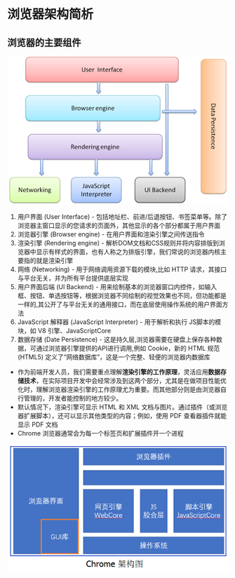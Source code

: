 # 浏览器架构简析

## 浏览器的主要组件

<div align=center>
<img src="./images/浏览器架构.png">
</div>

1. 用户界面 (User Interface) - 包括地址栏、前进/后退按钮、书签菜单等。除了浏览器主窗口显示的您请求的页面外，其他显示的各个部分都属于用户界面
2. 浏览器引擎 (Browser engine) - 在用户界面和渲染引擎之间传送指令
3. 渲染引擎 (Rendering engine) - 解析DOM文档和CSS规则并将内容排版到浏览器中显示有样式的界面，也有人称之为排版引擎，我们常说的浏览器内核主要指的就是渲染引擎
4. 网络 (Networking) - 用于网络调用资源下载的模块,比如 HTTP 请求，其接口与平台无关，并为所有平台提供底层实现
5. 用户界面后端 (UI Backend) - 用来绘制基本的浏览器窗口内控件，如输入框、按钮、单选按钮等，根据浏览器不同绘制的视觉效果也不同，但功能都是一样的,其公开了与平台无关的通用接口，而在底层使用操作系统的用户界面方法
6. JavaScript 解释器 (JavaScript Interpreter) - 用于解析和执行 JS脚本的模块，如 V8 引擎、JavaScriptCore
7. 数据存储 (Date Persistence) - 这是持久层,浏览器需要在硬盘上保存各种数据，可通过浏览器引擎提供的API进行调用,例如 Cookie，新的 HTML 规范 (HTML5) 定义了“网络数据库”，这是一个完整、轻便的浏览器内数据库

* 作为前端开发人员，我们需要重点理解**渲染引擎的工作原理**，灵活应用**数据存储技术**，在实际项目开发中会经常涉及到这两个部分，尤其是在做项目性能优化时，理解浏览器渲染引擎的工作原理尤为重要。而其他部分则是由浏览器自行管理的，开发者能控制的地方较少。
* 默认情况下，渲染引擎可显示 HTML 和 XML 文档与图片。通过插件（或浏览器扩展脚本），还可以显示其他类型的内容；例如，使用 PDF 查看器插件就能显示 PDF 文档
* Chrome 浏览器通常会为每一个标签页和扩展插件开一个进程

<div align=center>
<img src="./images/chrome架构图.png">
</div>
